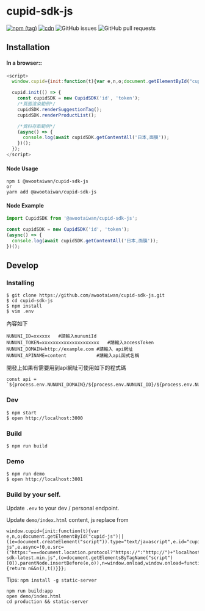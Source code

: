 cupid-sdk-js
===
[![npm (tag)](https://img.shields.io/npm/v/@awootaiwan/cupid-sdk-js/latest?color=red)](https://www.npmjs.com/package/@awootaiwan/cupid-sdk-js) [![cdn](https://img.shields.io/badge/cdn-latest-orange)](https://api.awoo.org/libs/cupid-sdk-latest.min.js) ![GitHub issues](https://img.shields.io/github/issues/awootaiwan/cupid-sdk-js) ![GitHub pull requests](https://img.shields.io/github/issues-pr/awootaiwan/cupid-sdk-js)

## Installation
#### In a browser::
```javascript
<script>
  window.cupid={init:function(t){var e,n,o;document.getElementById("cupid-js")||((e=document.createElement("script")).type="text/javascript",e.id="cupid-js",e.async=!0,e.src=("https:"===document.location.protocol?"https://":"http://")+"api.awoo.org/libs/cupid-sdk-latest.min.js",(o=document.getElementsByTagName("script")[0]).parentNode.insertBefore(e,o)),n=window.onload,window.onload=function(){return n&&n(),t()}}};

  cupid.init(() => {
    const cupidSDK = new CupidSDK('id', 'token');
    /*頁面渲染範例*/
    cupidSDK.renderSuggestionTag();
    cupidSDK.renderProductList();

    /*資料存取範例*/
    (async() => {
      console.log(await cupidSDK.getContentAll('日本,面膜'));
    })();
  });
</script>
```

#### Node Usage
```
npm i @awootaiwan/cupid-sdk-js
or
yarn add @awootaiwan/cupid-sdk-js
```

#### Node Example

```javascript
import CupidSDK from '@awootaiwan/cupid-sdk-js';

const cupidSDK = new CupidSDK('id', 'token');
(async() => {
  console.log(await cupidSDK.getContentAll('日本,面膜'));
})();
```

## Develop

### Installing

```
$ git clone https://github.com/awootaiwan/cupid-sdk-js.git
$ cd cupid-sdk-js
$ npm install
$ vim .env
```

內容如下

```
NUNUNI_ID=xxxxxx   #請輸入nununiId
NUNUNI_TOKEN=xxxxxxxxxxxxxxxxxxxxx   #請輸入accessToken
NUNUNI_DOMAIN=http://example.com #請輸入 api網址
NUNUNI_APINAME=content           #請輸入api函式名稱
```

開發上如果有需要用到api網址可使用如下的程式碼
```
const api = `${process.env.NUNUNI_DOMAIN}/${process.env.NUNUNI_ID}/${process.env.NUNUNI_APINAME}`;
```
### Dev
```
$ npm start
$ open http://localhost:3000
```

### Build
```
$ npm run build
```

### Demo
```
$ npm run demo
$ open http://localhost:3001
```

### Build by your self.

Update `.env` to your dev / personal endpoint.

Update `demo/index.html` content, js replace from

```
window.cupid={init:function(t){var e,n,o;document.getElementById("cupid-js")||((e=document.createElement("script")).type="text/javascript",e.id="cupid-js",e.async=!0,e.src=("https:"===document.location.protocol?"https://":"http://")+"localhost:9080/cupid-sdk-latest.min.js",(o=document.getElementsByTagName("script")[0]).parentNode.insertBefore(e,o)),n=window.onload,window.onload=function(){return n&&n(),t()}}};
```

Tips: `npm install -g static-server`

```
npm run build:app
open demo/index.html
cd production && static-server

```